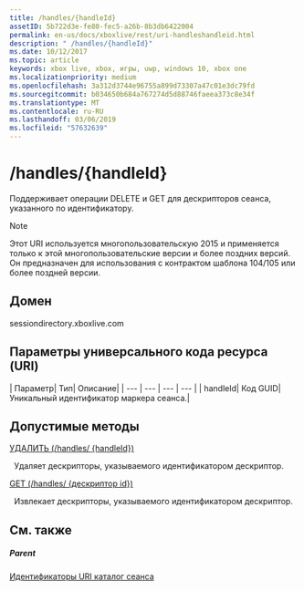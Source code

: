 ```yaml
---
title: /handles/{handleId}
assetID: 5b722d3e-fe80-fec5-a26b-8b3db6422004
permalink: en-us/docs/xboxlive/rest/uri-handleshandleid.html
description: " /handles/{handleId}"
ms.date: 10/12/2017
ms.topic: article
keywords: xbox live, xbox, игры, uwp, windows 10, xbox one
ms.localizationpriority: medium
ms.openlocfilehash: 3a312d3744e96755a899d73307a47c01e3dc79fd
ms.sourcegitcommit: b034650b684a767274d5d88746faeea373c8e34f
ms.translationtype: MT
ms.contentlocale: ru-RU
ms.lasthandoff: 03/06/2019
ms.locfileid: "57632639"
---
```

# <a name="handleshandleid"></a>/handles/{handleId}
Поддерживает операции DELETE и GET для дескрипторов сеанса, указанного по идентификатору. 

> [!NOTE] 
> Этот URI используется многопользовательскую 2015 и применяется только к этой многопользовательские версии и более поздних версий. Он предназначен для использования с контрактом шаблона 104/105 или более поздней версии.  

 
<a id="ID4EQ"></a>

 
## <a name="domain"></a>Домен
sessiondirectory.xboxlive.com  
<a id="ID4EV"></a>

 
## <a name="uri-parameters"></a>Параметры универсального кода ресурса (URI)
 
| Параметр| Тип| Описание| 
| --- | --- | --- | --- | 
| handleId| Код GUID| Уникальный идентификатор маркера сеанса.| 
  
<a id="ID4ERB"></a>

 
## <a name="valid-methods"></a>Допустимые методы

[УДАЛИТЬ (/handles/ {handleId})](uri-handleshandleiddelete.md)

&nbsp;&nbsp;Удаляет дескрипторы, указываемого идентификатором дескриптор.

[GET (/handles/ {дескриптор id})](uri-handleshandleidget.md)

&nbsp;&nbsp;Извлекает дескрипторы, указываемого идентификатором дескриптор.
 
<a id="ID4E4B"></a>

 
## <a name="see-also"></a>См. также
 
<a id="ID4E6B"></a>

 
##### <a name="parent"></a>Parent 

[Идентификаторы URI каталог сеанса](atoc-reference-sessiondirectory.md)

   